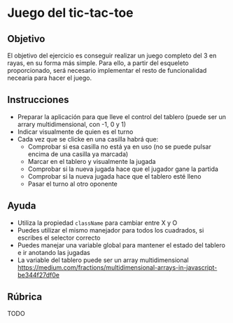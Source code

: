 # Juego del tic-tac-toe

## Objetivo
El objetivo del ejercicio es conseguir realizar un juego completo del 3 en rayas, en su forma más simple.
Para ello, a partir del esqueleto proporcionado, será necesario implementar el resto de funcionalidad necearia para hacer el juego.

## Instrucciones
- Preparar la aplicación para que lleve el control del tablero (puede ser un arrary multidimensional, con -1, 0 y 1)
- Indicar visualmente de quien es el turno
- Cada vez que se clicke en una casilla habrá que:
  - Comprobar si esa casilla no está ya en uso (no se puede pulsar encima de una casilla ya marcada)
  - Marcar en el tablero y visualmente la jugada
  - Comprobar si la nueva jugada hace que el jugador gane la partida
  - Comprobar si la nueva jugada hace que el tablero esté lleno
  - Pasar el turno al otro oponente

## Ayuda
- Utiliza la propiedad `className` para cambiar entre X y O
- Puedes utilizar el mismo manejador para todos los cuadrados, si escribes el selector correcto
- Puedes manejar una variable global para mantener el estado del tablero e ir anotando las jugadas
- La variable del tablero puede ser un array multidimensional https://medium.com/fractions/multidimensional-arrays-in-javascript-be344f27df0e

## Rúbrica
TODO
